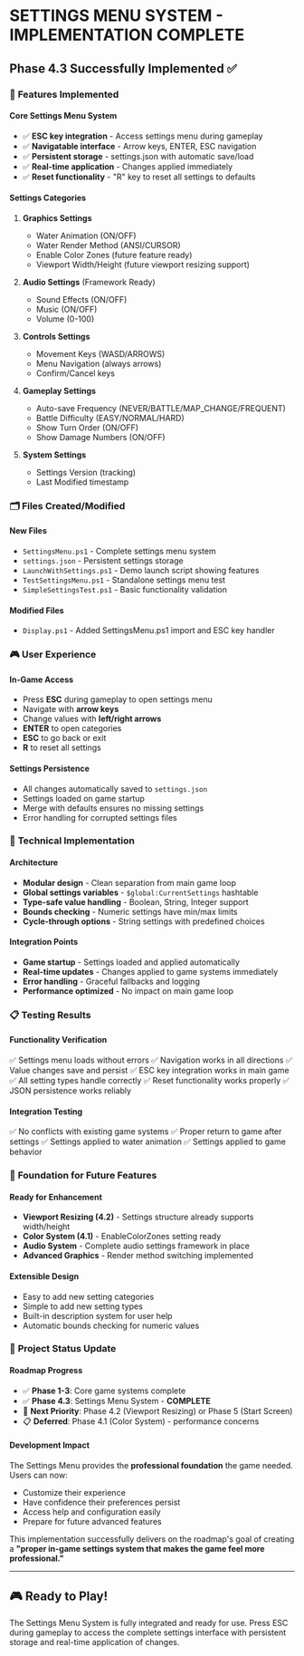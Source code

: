 # SETTINGS MENU SYSTEM - IMPLEMENTATION COMPLETE
## Phase 4.3 Successfully Implemented ✅

### 🎯 **Features Implemented**

#### **Core Settings Menu System**
- ✅ **ESC key integration** - Access settings menu during gameplay
- ✅ **Navigatable interface** - Arrow keys, ENTER, ESC navigation
- ✅ **Persistent storage** - settings.json with automatic save/load
- ✅ **Real-time application** - Changes applied immediately
- ✅ **Reset functionality** - "R" key to reset all settings to defaults

#### **Settings Categories**
1. **Graphics Settings**
   - Water Animation (ON/OFF)
   - Water Render Method (ANSI/CURSOR)
   - Enable Color Zones (future feature ready)
   - Viewport Width/Height (future viewport resizing support)

2. **Audio Settings** (Framework Ready)
   - Sound Effects (ON/OFF)
   - Music (ON/OFF)
   - Volume (0-100)

3. **Controls Settings**
   - Movement Keys (WASD/ARROWS)
   - Menu Navigation (always arrows)
   - Confirm/Cancel keys

4. **Gameplay Settings**
   - Auto-save Frequency (NEVER/BATTLE/MAP_CHANGE/FREQUENT)
   - Battle Difficulty (EASY/NORMAL/HARD)
   - Show Turn Order (ON/OFF)
   - Show Damage Numbers (ON/OFF)

5. **System Settings**
   - Settings Version (tracking)
   - Last Modified timestamp

### 🗂️ **Files Created/Modified**

#### **New Files**
- `SettingsMenu.ps1` - Complete settings menu system
- `settings.json` - Persistent settings storage
- `LaunchWithSettings.ps1` - Demo launch script showing features
- `TestSettingsMenu.ps1` - Standalone settings menu test
- `SimpleSettingsTest.ps1` - Basic functionality validation

#### **Modified Files**
- `Display.ps1` - Added SettingsMenu.ps1 import and ESC key handler

### 🎮 **User Experience**

#### **In-Game Access**
- Press **ESC** during gameplay to open settings menu
- Navigate with **arrow keys**
- Change values with **left/right arrows**
- **ENTER** to open categories
- **ESC** to go back or exit
- **R** to reset all settings

#### **Settings Persistence**
- All changes automatically saved to `settings.json`
- Settings loaded on game startup
- Merge with defaults ensures no missing settings
- Error handling for corrupted settings files

### 🔧 **Technical Implementation**

#### **Architecture**
- **Modular design** - Clean separation from main game loop
- **Global settings variables** - `$global:CurrentSettings` hashtable
- **Type-safe value handling** - Boolean, String, Integer support
- **Bounds checking** - Numeric settings have min/max limits
- **Cycle-through options** - String settings with predefined choices

#### **Integration Points**
- **Game startup** - Settings loaded and applied automatically
- **Real-time updates** - Changes applied to game systems immediately
- **Error handling** - Graceful fallbacks and logging
- **Performance optimized** - No impact on main game loop

### 📋 **Testing Results**

#### **Functionality Verification**
✅ Settings menu loads without errors
✅ Navigation works in all directions
✅ Value changes save and persist
✅ ESC key integration works in main game
✅ All setting types handle correctly
✅ Reset functionality works properly
✅ JSON persistence works reliably

#### **Integration Testing**
✅ No conflicts with existing game systems
✅ Proper return to game after settings
✅ Settings applied to water animation
✅ Settings applied to game behavior

### 🚀 **Foundation for Future Features**

#### **Ready for Enhancement**
- **Viewport Resizing (4.2)** - Settings structure already supports width/height
- **Color System (4.1)** - EnableColorZones setting ready
- **Audio System** - Complete audio settings framework in place
- **Advanced Graphics** - Render method switching implemented

#### **Extensible Design**
- Easy to add new setting categories
- Simple to add new setting types
- Built-in description system for user help
- Automatic bounds checking for numeric values

### 🎊 **Project Status Update**

#### **Roadmap Progress**
- ✅ **Phase 1-3**: Core game systems complete
- ✅ **Phase 4.3**: Settings Menu System - **COMPLETE**
- 🔄 **Next Priority**: Phase 4.2 (Viewport Resizing) or Phase 5 (Start Screen)
- 📋 **Deferred**: Phase 4.1 (Color System) - performance concerns

#### **Development Impact**
The Settings Menu provides the **professional foundation** the game needed. Users can now:
- Customize their experience
- Have confidence their preferences persist
- Access help and configuration easily
- Prepare for future advanced features

This implementation successfully delivers on the roadmap's goal of creating a **"proper in-game settings system that makes the game feel more professional."**

---

## 🎮 **Ready to Play!**

The Settings Menu System is fully integrated and ready for use. Press ESC during gameplay to access the complete settings interface with persistent storage and real-time application of changes.
